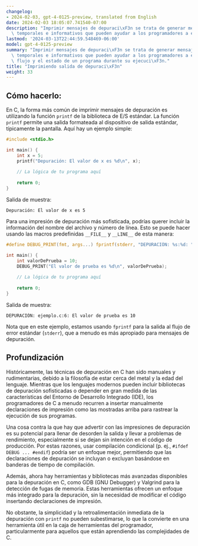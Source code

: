 ```yaml
---
changelog:
- 2024-02-03, gpt-4-0125-preview, translated from English
date: 2024-02-03 18:05:07.741540-07:00
description: "Imprimir mensajes de depuraci\xF3n se trata de generar mensajes registrados\
  \ temporales e informativos que pueden ayudar a los programadores a entender el\u2026"
lastmod: '2024-03-13T22:44:59.548469-06:00'
model: gpt-4-0125-preview
summary: "Imprimir mensajes de depuraci\xF3n se trata de generar mensajes registrados\
  \ temporales e informativos que pueden ayudar a los programadores a entender el\
  \ flujo y el estado de un programa durante su ejecuci\xF3n."
title: "Imprimiendo salida de depuraci\xF3n"
weight: 33
---
```


## Cómo hacerlo:
En C, la forma más común de imprimir mensajes de depuración es utilizando la función `printf` de la biblioteca de E/S estándar. La función `printf` permite una salida formateada al dispositivo de salida estándar, típicamente la pantalla. Aquí hay un ejemplo simple:

```c
#include <stdio.h>

int main() {
    int x = 5;
    printf("Depuración: El valor de x es %d\n", x);
    
    // La lógica de tu programa aquí
    
    return 0;
}
```

Salida de muestra:

```
Depuración: El valor de x es 5
```

Para una impresión de depuración más sofisticada, podrías querer incluir la información del nombre del archivo y número de línea. Esto se puede hacer usando las macros predefinidas `__FILE__` y `__LINE__` de esta manera:

```c
#define DEBUG_PRINT(fmt, args...) fprintf(stderr, "DEPURACIÓN: %s:%d: " fmt, __FILE__, __LINE__, ##args)

int main() {
    int valorDePrueba = 10;
    DEBUG_PRINT("El valor de prueba es %d\n", valorDePrueba);
    
    // La lógica de tu programa aquí
    
    return 0;
}
```

Salida de muestra:

```
DEPURACIÓN: ejemplo.c:6: El valor de prueba es 10
```

Nota que en este ejemplo, estamos usando `fprintf` para la salida al flujo de error estándar (`stderr`), que a menudo es más apropiado para mensajes de depuración.

## Profundización
Históricamente, las técnicas de depuración en C han sido manuales y rudimentarias, debido a la filosofía de estar cerca del metal y la edad del lenguaje. Mientras que los lenguajes modernos pueden incluir bibliotecas de depuración sofisticadas o depender en gran medida de las características del Entorno de Desarrollo Integrado (IDE), los programadores de C a menudo recurren a insertar manualmente declaraciones de impresión como las mostradas arriba para rastrear la ejecución de sus programas.

Una cosa contra la que hay que advertir con las impresiones de depuración es su potencial para llenar de desorden la salida y llevar a problemas de rendimiento, especialmente si se dejan sin intención en el código de producción. Por estas razones, usar compilación condicional (p. ej., `#ifdef DEBUG ... #endif`) podría ser un enfoque mejor, permitiendo que las declaraciones de depuración se incluyan o excluyan basándose en banderas de tiempo de compilación.

Además, ahora hay herramientas y bibliotecas más avanzadas disponibles para la depuración en C, como GDB (GNU Debugger) y Valgrind para la detección de fugas de memoria. Estas herramientas ofrecen un enfoque más integrado para la depuración, sin la necesidad de modificar el código insertando declaraciones de impresión.

No obstante, la simplicidad y la retroalimentación inmediata de la depuración con `printf` no pueden subestimarse, lo que la convierte en una herramienta útil en la caja de herramientas del programador, particularmente para aquellos que están aprendiendo las complejidades de C.
